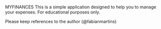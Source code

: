 MYFINANCES
This is a simple application designed to help you to manage your expenses.
For educational purposes only.

Please keep references to the author (@fabianmartins)
